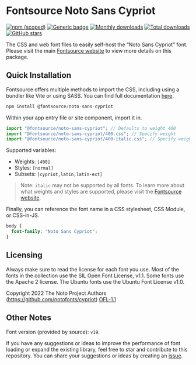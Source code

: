 # Fontsource Noto Sans Cypriot

[![npm (scoped)](https://img.shields.io/npm/v/@fontsource/noto-sans-cypriot?color=brightgreen)](https://www.npmjs.com/package/@fontsource/noto-sans-cypriot) [![Generic badge](https://img.shields.io/badge/fontsource-passing-brightgreen)](https://github.com/fontsource/fontsource) [![Monthly downloads](https://badgen.net/npm/dm/@fontsource/noto-sans-cypriot)](https://github.com/fontsource/fontsource) [![Total downloads](https://badgen.net/npm/dt/@fontsource/noto-sans-cypriot)](https://github.com/fontsource/fontsource) [![GitHub stars](https://img.shields.io/github/stars/fontsource/fontsource.svg?style=social&label=Star)](https://github.com/fontsource/fontsource/stargazers)

The CSS and web font files to easily self-host the “Noto Sans Cypriot” font. Please visit the main [Fontsource website](https://fontsource.org/fonts/noto-sans-cypriot) to view more details on this package.

## Quick Installation

Fontsource offers multiple methods to import the CSS, including using a bundler like Vite or using SASS. You can find full documentation [here](https://fontsource.org/docs/getting-started/introduction).

```javascript
npm install @fontsource/noto-sans-cypriot
```

Within your app entry file or site component, import it in.

```javascript
import "@fontsource/noto-sans-cypriot"; // Defaults to weight 400
import "@fontsource/noto-sans-cypriot/400.css"; // Specify weight
import "@fontsource/noto-sans-cypriot/400-italic.css"; // Specify weight and style
```

Supported variables:
- Weights: `[400]`
- Styles: `[normal]`
- Subsets: `[cypriot,latin,latin-ext]`

> Note: `italic` may not be supported by all fonts. To learn more about what weights and styles are supported, please visit the [Fontsource website](https://fontsource.org/fonts/noto-sans-cypriot).

Finally, you can reference the font name in a CSS stylesheet, CSS Module, or CSS-in-JS.

```css
body {
  font-family: "Noto Sans Cypriot";
}
```

## Licensing
Always make sure to read the license for each font you use. Most of the fonts in the collection use the SIL Open Font License, v1.1. Some fonts use the Apache 2 license. The Ubuntu fonts use the Ubuntu Font License v1.0.

Copyright 2022 The Noto Project Authors (https://github.com/notofonts/cypriot)
[OFL-1.1](https://openfontlicense.org)

## Other Notes
Font version (provided by source): `v19`.

If you have any suggestions or ideas to improve the performance of font loading or expand the existing library, feel free to star and contribute to this repository. You can share your suggestions or ideas by creating an [issue](https://github.com/fontsource/fontsource/issues).